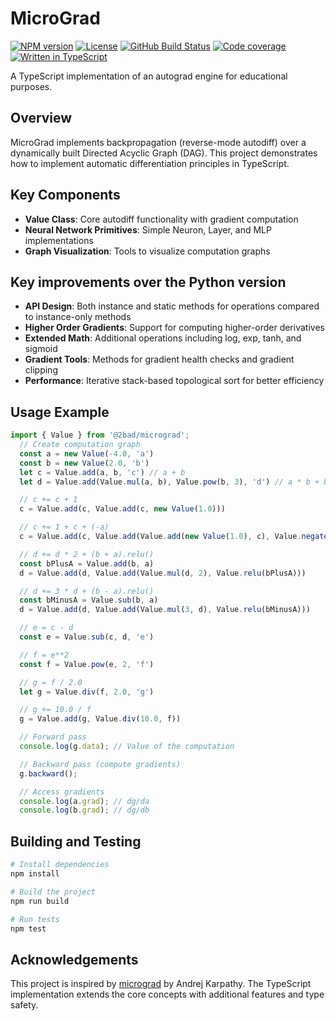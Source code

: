 # MicroGrad

[![NPM version](https://img.shields.io/npm/v/@2bad/micrograd)](https://www.npmjs.com/package/@2bad/micrograd)
[![License](https://img.shields.io/npm/l/@2bad/micrograd)](https://opensource.org/license/MIT)
[![GitHub Build Status](https://img.shields.io/github/actions/workflow/status/2BAD/micrograd/build.yml)](https://github.com/2BAD/micrograd/actions/workflows/build.yml)
[![Code coverage](https://img.shields.io/codecov/c/github/2BAD/micrograd)](https://codecov.io/gh/2BAD/micrograd)
[![Written in TypeScript](https://img.shields.io/github/languages/top/2BAD/micrograd)](https://www.typescriptlang.org/)

A TypeScript implementation of an autograd engine for educational purposes.

## Overview

MicroGrad implements backpropagation (reverse-mode autodiff) over a dynamically built Directed Acyclic Graph (DAG). This project demonstrates how to implement automatic differentiation principles in TypeScript.

## Key Components

- **Value Class**: Core autodiff functionality with gradient computation
- **Neural Network Primitives**: Simple Neuron, Layer, and MLP implementations
- **Graph Visualization**: Tools to visualize computation graphs

## Key improvements over the Python version

- **API Design**: Both instance and static methods for operations compared to instance-only methods
- **Higher Order Gradients**: Support for computing higher-order derivatives
- **Extended Math**: Additional operations including log, exp, tanh, and sigmoid
- **Gradient Tools**: Methods for gradient health checks and gradient clipping
- **Performance**: Iterative stack-based topological sort for better efficiency

## Usage Example

```typescript
import { Value } from '@2bad/micrograd';
  // Create computation graph
  const a = new Value(-4.0, 'a')
  const b = new Value(2.0, 'b')
  let c = Value.add(a, b, 'c') // a + b
  let d = Value.add(Value.mul(a, b), Value.pow(b, 3), 'd') // a * b + b**3

  // c += c + 1
  c = Value.add(c, Value.add(c, new Value(1.0)))

  // c += 1 + c + (-a)
  c = Value.add(c, Value.add(Value.add(new Value(1.0), c), Value.negate(a)))

  // d += d * 2 + (b + a).relu()
  const bPlusA = Value.add(b, a)
  d = Value.add(d, Value.add(Value.mul(d, 2), Value.relu(bPlusA)))

  // d += 3 * d + (b - a).relu()
  const bMinusA = Value.sub(b, a)
  d = Value.add(d, Value.add(Value.mul(3, d), Value.relu(bMinusA)))

  // e = c - d
  const e = Value.sub(c, d, 'e')

  // f = e**2
  const f = Value.pow(e, 2, 'f')

  // g = f / 2.0
  let g = Value.div(f, 2.0, 'g')

  // g += 10.0 / f
  g = Value.add(g, Value.div(10.0, f))

  // Forward pass
  console.log(g.data); // Value of the computation

  // Backward pass (compute gradients)
  g.backward();

  // Access gradients
  console.log(a.grad); // dg/da
  console.log(b.grad); // dg/db
```

## Building and Testing

```bash
# Install dependencies
npm install

# Build the project
npm run build

# Run tests
npm test
```

## Acknowledgements

This project is inspired by [micrograd](https://github.com/karpathy/micrograd) by Andrej Karpathy. The TypeScript implementation extends the core concepts with additional features and type safety.
